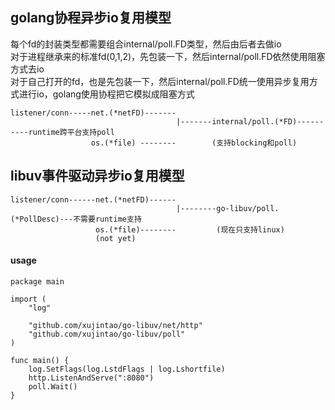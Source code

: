 ## golang协程异步io复用模型
每个fd的封装类型都需要组合internal/poll.FD类型，然后由后者去做io  
对于进程继承来的标准fd(0,1,2)，先包装一下，然后internal/poll.FD依然使用阻塞方式去io  
对于自己打开的fd，也是先包装一下，然后internal/poll.FD统一使用异步复用方式进行io，golang使用协程把它模拟成阻塞方式  
```
listener/conn-----net.(*netFD)-------
                                     |-------internal/poll.(*FD)----------runtime跨平台支持poll
                  os.(*file) --------        (支持blocking和poll)
```

## libuv事件驱动异步io复用模型
```
listener/conn------net.(*netFD)------
                                     |--------go-libuv/poll.(*PollDesc)---不需要runtime支持
                   os.(*file)--------         (现在只支持linux)
                   (not yet)
```

#### usage
```
package main

import (
	"log"

	"github.com/xujintao/go-libuv/net/http"
	"github.com/xujintao/go-libuv/poll"
)

func main() {
	log.SetFlags(log.LstdFlags | log.Lshortfile)
	http.ListenAndServe(":8080")
	poll.Wait()
}
```
